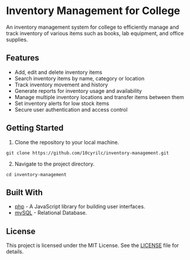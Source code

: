 Inventory Management for College
================================

An inventory management system for college to efficiently manage and track inventory of various items such as books, lab equipment, and office supplies.

Features
--------

*   Add, edit and delete inventory items
*   Search inventory items by name, category or location
*   Track inventory movement and history
*   Generate reports for inventory usage and availability
*   Manage multiple inventory locations and transfer items between them
*   Set inventory alerts for low stock items
*   Secure user authentication and access control

Getting Started
---------------

1.  Clone the repository to your local machine.

`git clone https://github.com/10cyrilc/inventory-management.git`

2.  Navigate to the project directory.


`cd inventory-management`


Built With
----------

*   [php](https://www.php.net ) - A JavaScript library for building user interfaces.
*   [mySQL](https://www.mysql.com) - Relational Database.


License
-------

This project is licensed under the MIT License. See the [LICENSE](LICENSE) file for details.